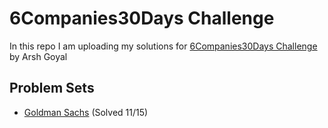 # 6Companies30Days Challenge

In this repo I am uploading my solutions for [6Companies30Days Challenge](https://www.youtube.com/watch?v=8ESo_bXhRC4) by Arsh Goyal

## Problem Sets
- [Goldman Sachs](./goldman-sachs/README.md) (Solved 11/15)
